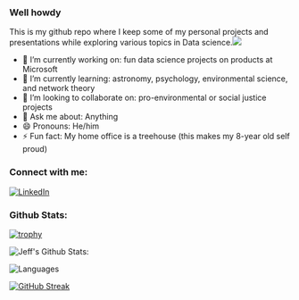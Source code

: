 ### Well howdy

This is my github repo where I keep some of my personal projects and presentations while exploring various topics in Data science.![](https://komarev.com/ghpvc/?username=JeffMacaluso&style=flat-square)

- 🔭 I’m currently working on: fun data science projects on products at Microsoft
- 🌱 I’m currently learning: astronomy, psychology, environmental science, and network theory
- 👯 I’m looking to collaborate on: pro-environmental or social justice projects
- 💬 Ask me about: Anything
- 😄 Pronouns: He/him
- ⚡ Fun fact: My home office is a treehouse (this makes my 8-year old self proud)

### Connect with me:
<a href="https://www.linkedin.com/in/macalusojeff/" target="_blank"><img src="https://img.shields.io/badge/LinkedIn-0077B5?style=for-the-badge&logo=linkedin&logoColor=white" alt="LinkedIn"></a>

### Github Stats: 
[![trophy](https://github-profile-trophy.vercel.app/?username=JeffMacaluso&theme=radical&column=6&row=1&margin-w=15)](https://github.com/ryo-ma/github-profile-trophy)

![Jeff's Github Stats:](https://github-readme-stats.vercel.app/api?username=JeffMacaluso&show_icons=true&theme=radical)

![Languages](https://github-readme-stats.vercel.app/api/top-langs/?username=JeffMacaluso&theme=radical)

[![GitHub Streak](https://github-readme-streak-stats.herokuapp.com/?user=JeffMacaluso&theme=radical&date_format=M%20j%5B%2C%20Y%5D)](https://git.io/streak-stats)
